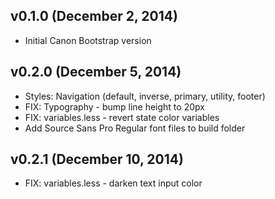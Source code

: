 ## v0.1.0 (December 2, 2014)

- Initial Canon Bootstrap version

## v0.2.0 (December 5, 2014)

- Styles: Navigation (default, inverse, primary, utility, footer)
- FIX: Typography - bump line height to 20px
- FIX: variables.less - revert state color variables
- Add Source Sans Pro Regular font files to build folder

## v0.2.1 (December 10, 2014)

- FIX: variables.less - darken text input color
